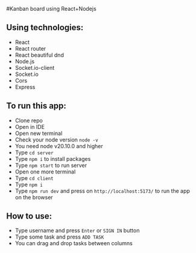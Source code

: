 #Kanban board using React+Nodejs
## Using technologies:
- React
- React router
- React beautiful dnd
- Node.js
- Socket.io-client
- Socket.io
- Cors
- Express

## To run this app:
- Clone repo
- Open in IDE
- Open new terminal
- Check your node version `node -v`
- You need node v20.10.0 and higher
- Type `cd server`
- Type `npm i` to install packages
- Type `npm start` to run server
- Open one more terminal
- Type `cd client`
- Type `npm i`
- Type `npm run dev` and press on `http://localhost:5173/` to run the app on the browser
  
## How to use:
- Type username and press `Enter` or `SIGN IN` button
- Type some task and press `ADD TASK`
- You can drag and drop tasks between columns


